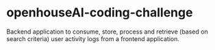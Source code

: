# openhouseAI-coding-challenge
Backend application to consume, store, process and retrieve (based on search criteria) user activity logs from a frontend application.
